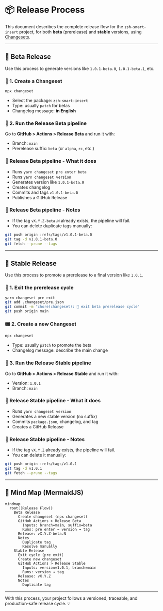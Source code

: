 # 📦 Release Process

This document describes the complete release flow for the `zsh-smart-insert` project, for both **beta** (prerelease) and **stable** versions, using [Changesets](https://github.com/changesets/changesets).

---

## 🧪 Beta Release

Use this process to generate versions like `1.0.1-beta.0`, `1.0.1-beta.1`, etc.

### 🔁 1. Create a Changeset

```bash
npx changeset
```

- Select the package: `zsh-smart-insert`
- Type: usually `patch` for betas
- Changelog message: **in English**

### 🚀 2. Run the Release Beta pipeline

Go to **GitHub > Actions > Release Beta** and run it with:

- Branch: `main`
- Prerelease suffix: `beta` (or `alpha`, `rc`, etc.)

### 🧠 Release Beta pipeline - What it does

- Runs `yarn changeset pre enter beta`
- Runs `yarn changeset version`
- Generates version like `1.0.1-beta.0`
- Creates changelog
- Commits and tags `v1.0.1-beta.0`
- Publishes a GitHub Release

### 🧹 Release Beta pipeline - Notes

- If the tag `vX.Y.Z-beta.N` already exists, the pipeline will fail.
- You can delete duplicate tags manually:

```bash
git push origin :refs/tags/v1.0.1-beta.0
git tag -d v1.0.1-beta.0
git fetch --prune --tags
```

---

## 🚀 Stable Release

Use this process to promote a prerelease to a final version like `1.0.1`.

### 🐚 1. Exit the prerelease cycle

```bash
yarn changeset pre exit
git add .changeset/pre.json
git commit -m "chore(changeset): 🐚 exit beta prerelease cycle"
git push origin main
```

### 📟 2. Create a new Changeset

```bash
npx changeset
```

- Type: usually `patch` to promote the beta
- Changelog message: describe the main change

### 💠 3. Run the Release Stable pipeline

Go to **GitHub > Actions > Release Stable** and run it with:

- Version: `1.0.1`
- Branch: `main`

### 🧠 Release Stable pipeline - What it does

- Runs `yarn changeset version`
- Generates a new stable version (no suffix)
- Commits `package.json`, changelog, and tag
- Creates a GitHub Release

### 🧹 Release Stable pipeline - Notes

- If the tag `vX.Y.Z` already exists, the pipeline will fail.
- You can delete it manually:

```bash
git push origin :refs/tags/v1.0.1
git tag -d v1.0.1
git fetch --prune --tags
```

---

## 🧠 Mind Map (MermaidJS)

```mermaid
mindmap
  root((Release Flow))
    Beta Release
      Create changeset (npx changeset)
      GitHub Actions > Release Beta
        Inputs: branch=main, suffix=beta
        Runs: pre enter → version → tag
      Release: vX.Y.Z-beta.N
      Notes
        Duplicate tag
        Resolve manually
    Stable Release
      Exit cycle (pre exit)
      Create new changeset
      GitHub Actions > Release Stable
        Inputs: version=1.0.1, branch=main
        Runs: version → tag
      Release: vX.Y.Z
      Notes
        Duplicate tag
```

---

With this process, your project follows a versioned, traceable, and production-safe release cycle. 💡

